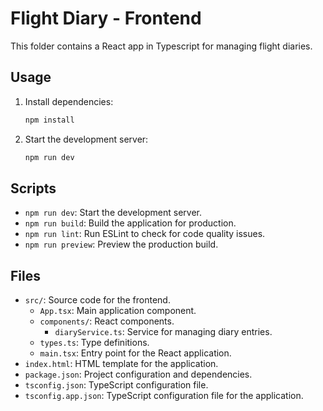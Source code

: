 # Flight Diary - Frontend

This folder contains a React app in Typescript for managing flight diaries.

## Usage
    
1. Install dependencies:
    ```sh
    npm install
    ```
2. Start the development server:
    ```sh
    npm run dev
    ```

## Scripts
- `npm run dev`: Start the development server.
- `npm run build`: Build the application for production.
- `npm run lint`: Run ESLint to check for code quality issues.
- `npm run preview`: Preview the production build.

## Files

- `src/`: Source code for the frontend.
    - `App.tsx`: Main application component.
    - `components/`: React components.
        - `diaryService.ts`: Service for managing diary entries.
    - `types.ts`: Type definitions.
    - `main.tsx`: Entry point for the React application.
- `index.html`: HTML template for the application.
- `package.json`: Project configuration and dependencies.
- `tsconfig.json`: TypeScript configuration file.
- `tsconfig.app.json`: TypeScript configuration file for the application.
